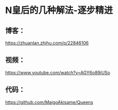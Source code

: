 # N皇后的几种解法-逐步精进

## 博客：
https://zhuanlan.zhihu.com/p/22846106

## 视频：
https://www.youtube.com/watch?v=AGY6o89iUSo

## 代码：
https://github.com/MaigoAkisame/Queens
